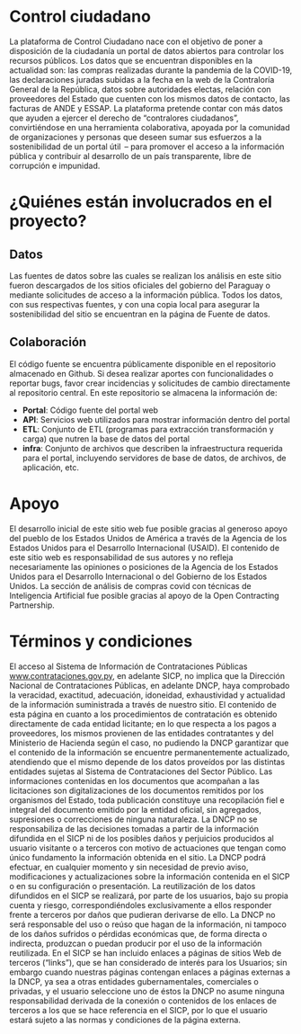 

# Control ciudadano

La plataforma de Control Ciudadano nace con el objetivo de poner a disposición de la ciudadanía un portal de datos abiertos para controlar los recursos públicos. Los datos que se encuentran disponibles en la actualidad son: las compras realizadas durante la pandemia de la COVID-19, las declaraciones juradas subidas a la fecha en la web de la Contraloría General de la República, datos sobre autoridades electas, relación con proveedores del Estado que cuenten con los mismos datos de contacto, las facturas de ANDE y ESSAP. La plataforma pretende contar con más datos que ayuden a ejercer el derecho de “contralores ciudadanos”, convirtiéndose en una herramienta colaborativa, apoyada por la comunidad de organizaciones y personas que deseen sumar sus esfuerzos a la sostenibilidad de un portal útil  – para promover el acceso a la información pública y contribuir al desarrollo de un país transparente, libre de corrupción e impunidad.

# ¿Quiénes están involucrados en el proyecto?

## Datos

Las fuentes de datos sobre las cuales se realizan los análisis en este sitio fueron descargados de los sitios oficiales del gobierno del Paraguay o mediante solicitudes de acceso a la información pública. Todos los datos, con sus respectivas fuentes, y con una copia local para asegurar la sostenibilidad del sitio se encuentran en la página de Fuente de datos.

## Colaboración
El código fuente se encuentra públicamente disponible en el repositorio almacenado en Github. Si desea realizar aportes con funcionalidades o reportar bugs, favor crear incidencias y solicitudes de cambio directamente al repositorio central. En este repositorio se almacena la información de:

* **Portal**: Código fuente del portal web
* **API**: Servicios web utilizados para mostrar información dentro del portal
* **ETL**: Conjunto de ETL (programas para extracción transformación y carga) que nutren la base de datos del portal
* **infra**: Conjunto de archivos que describen la infraestructura requerida para el portal, incluyendo servidores de base de datos, de archivos, de aplicación, etc.

# Apoyo

El desarrollo inicial de este sitio web fue posible gracias al generoso apoyo del pueblo de los Estados Unidos de América a través de la Agencia de los Estados Unidos para el Desarrollo Internacional (USAID). El contenido de este sitio web es responsabilidad de sus autores y no refleja necesariamente las opiniones o posiciones de la Agencia de los Estados Unidos para el Desarrollo Internacional o del Gobierno de los Estados Unidos. La sección de análisis de compras covid con técnicas de Inteligencia Artificial fue posible gracias al apoyo de la Open Contracting Partnership.

# Términos y condiciones

El acceso al Sistema de Información de Contrataciones Públicas www.contrataciones.gov.py, en adelante SICP, no implica que la Dirección Nacional de Contrataciones Públicas, en adelante DNCP, haya comprobado la veracidad, exactitud, adecuación, idoneidad, exhaustividad y actualidad de la información suministrada a través de nuestro sitio. El contenido de esta página en cuanto a los procedimientos de contratación es obtenido directamente de cada entidad licitante; en lo que respecta a los pagos a proveedores, los mismos provienen de las entidades contratantes y del Ministerio de Hacienda según el caso, no pudiendo la DNCP garantizar que el contenido de la información se encuentre permanentemente actualizado, atendiendo que el mismo depende de los datos proveídos por las distintas entidades sujetas al Sistema de Contrataciones del Sector Público. Las informaciones contenidas en los documentos que acompañan a las licitaciones son digitalizaciones de los documentos remitidos por los organismos del Estado, toda publicación constituye una recopilación fiel e integral del documento emitido por la entidad oficial, sin agregados, supresiones o correcciones de ninguna naturaleza. La DNCP no se responsabiliza de las decisiones tomadas a partir de la información difundida en el SICP ni de los posibles daños y perjuicios producidos al usuario visitante o a terceros con motivo de actuaciones que tengan como único fundamento la información obtenida en el sitio. La DNCP podrá efectuar, en cualquier momento y sin necesidad de previo aviso, modificaciones y actualizaciones sobre la información contenida en el SICP o en su configuración o presentación. La reutilización de los datos difundidos en el SICP se realizará, por parte de los usuarios, bajo su propia cuenta y riesgo, correspondiéndoles exclusivamente a ellos responder frente a terceros por daños que pudieran derivarse de ello. La DNCP no será responsable del uso o reúso que hagan de la información, ni tampoco de los daños sufridos o pérdidas económicas que, de forma directa o indirecta, produzcan o puedan producir por el uso de la información reutilizada. En el SICP se han incluido enlaces a páginas de sitios Web de terceros (“links”), que se han considerado de interés para los Usuarios; sin embargo cuando nuestras páginas contengan enlaces a páginas externas a la DNCP, ya sea a otras entidades gubernamentales, comerciales o privadas, y el usuario seleccione uno de éstos la DNCP no asume ninguna responsabilidad derivada de la conexión o contenidos de los enlaces de terceros a los que se hace referencia en el SICP, por lo que el usuario estará sujeto a las normas y condiciones de la página externa.

